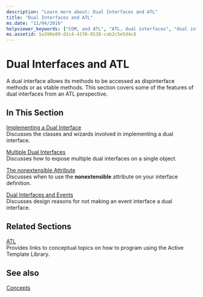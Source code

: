 ```yaml
---
description: "Learn more about: Dual Interfaces and ATL"
title: "Dual Interfaces and ATL"
ms.date: "11/04/2016"
helpviewer_keywords: ["COM, and ATL", "ATL, dual interfaces", "dual interfaces, about dual interfaces"]
ms.assetid: 5a390e89-d2c4-41f0-8538-cab2c5e5d4c8
---
```

# Dual Interfaces and ATL

A dual interface allows its methods to be accessed as dispinterface methods or as vtable methods. This section covers some of the features of dual interfaces from an ATL perspective.

## In This Section

[Implementing a Dual Interface](../atl/implementing-a-dual-interface.md)<br/>
Discusses the classes and wizards involved in implementing a dual interface.

[Multiple Dual Interfaces](../atl/multiple-dual-interfaces.md)<br/>
Discusses how to expose multiple dual interfaces on a single object.

[The nonextensible Attribute](../atl/nonextensible-attribute.md)<br/>
Discusses when to use the **nonextensible** attribute on your interface definition.

[Dual Interfaces and Events](../atl/dual-interfaces-and-events.md)<br/>
Discusses design reasons for not making an event interface a dual interface.

## Related Sections

[ATL](../atl/active-template-library-atl-concepts.md)<br/>
Provides links to conceptual topics on how to program using the Active Template Library.

## See also

[Concepts](../atl/active-template-library-atl-concepts.md)
